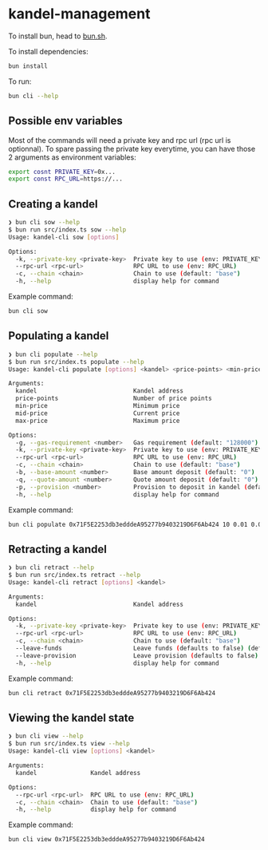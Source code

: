 # kandel-management

To install bun, head to [bun.sh](https://bun.sh).

To install dependencies:

```bash
bun install
```

To run:

```bash
bun cli --help
```

## Possible env variables

Most of the commands will need a private key and rpc url (rpc url is optionnal). To spare passing the private key everytime, you can have those 2 arguments as environment variables:

```sh
export cosnt PRIVATE_KEY=0x...
export const RPC_URL=https://...
```

## Creating a kandel

```sh
❯ bun cli sow --help
$ bun run src/index.ts sow --help
Usage: kandel-cli sow [options]

Options:
  -k, --private-key <private-key>  Private key to use (env: PRIVATE_KEY)
  --rpc-url <rpc-url>              RPC URL to use (env: RPC_URL)
  -c, --chain <chain>              Chain to use (default: "base")
  -h, --help                       display help for command
```

Example command:

```sh
bun cli sow
```

## Populating a kandel

```sh
❯ bun cli populate --help
$ bun run src/index.ts populate --help
Usage: kandel-cli populate [options] <kandel> <price-points> <min-price> <mid-price> <max-price>

Arguments:
  kandel                           Kandel address
  price-points                     Number of price points
  min-price                        Minimum price
  mid-price                        Current price
  max-price                        Maximum price

Options:
  -g, --gas-requirement <number>   Gas requirement (default: "128000")
  -k, --private-key <private-key>  Private key to use (env: PRIVATE_KEY)
  --rpc-url <rpc-url>              RPC URL to use (env: RPC_URL)
  -c, --chain <chain>              Chain to use (default: "base")
  -b, --base-amount <number>       Base amount deposit (default: "0")
  -q, --quote-amount <number>      Quote amount deposit (default: "0")
  -p, --provision <number>         Provision to deposit in kandel (default: "0")
  -h, --help                       display help for command
```

Example command:

```sh
bun cli populate 0x71F5E2253db3edddeA95277b9403219D6F6Ab424 10 0.01 0.02 0.03 --provision 0.005
```

## Retracting a kandel

```sh
❯ bun cli retract --help
$ bun run src/index.ts retract --help
Usage: kandel-cli retract [options] <kandel>

Arguments:
  kandel                           Kandel address

Options:
  -k, --private-key <private-key>  Private key to use (env: PRIVATE_KEY)
  --rpc-url <rpc-url>              RPC URL to use (env: RPC_URL)
  -c, --chain <chain>              Chain to use (default: "base")
  --leave-funds                    Leave funds (defaults to false) (default: false)
  --leave-provision                Leave provision (defaults to false) (default: false)
  -h, --help                       display help for command
```

Example command:

```sh
bun cli retract 0x71F5E2253db3edddeA95277b9403219D6F6Ab424
```

## Viewing the kandel state

```sh
❯ bun cli view --help
$ bun run src/index.ts view --help
Usage: kandel-cli view [options] <kandel>

Arguments:
  kandel               Kandel address

Options:
  --rpc-url <rpc-url>  RPC URL to use (env: RPC_URL)
  -c, --chain <chain>  Chain to use (default: "base")
  -h, --help           display help for command
```

Example command:

```sh
bun cli view 0x71F5E2253db3edddeA95277b9403219D6F6Ab424
```